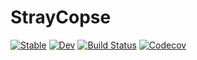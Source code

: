 # StrayCopse

[![Stable](https://img.shields.io/badge/docs-stable-blue.svg)](https://Arkoniak.github.io/StrayCopse.jl/stable)
[![Dev](https://img.shields.io/badge/docs-dev-blue.svg)](https://Arkoniak.github.io/StrayCopse.jl/dev)
[![Build Status](https://travis-ci.com/Arkoniak/StrayCopse.jl.svg?branch=master)](https://travis-ci.com/Arkoniak/StrayCopse.jl)
[![Codecov](https://codecov.io/gh/Arkoniak/StrayCopse.jl/branch/master/graph/badge.svg)](https://codecov.io/gh/Arkoniak/StrayCopse.jl)
